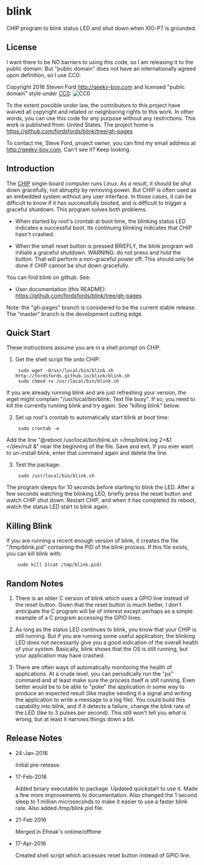 # blink
CHIP program to blink status LED and shut down when XIO-P7 is grounded.

## License

I want there to be NO barriers to using this code, so I am releasing it to the public domain.  But "public domain" does not have an internationally agreed upon definition, so I use CC0:

Copyright 2016 Steven Ford http://geeky-boy.com and licensed
"public domain" style under
[CC0](http://creativecommons.org/publicdomain/zero/1.0/): 
![CC0](https://licensebuttons.net/p/zero/1.0/88x31.png "CC0")

To the extent possible under law, the contributors to this project have
waived all copyright and related or neighboring rights to this work.
In other words, you can use this code for any purpose without any
restrictions.  This work is published from: United States.  The project home
is https://github.com/fordsfords/blink/tree/gh-pages

To contact me, Steve Ford, project owner, you can find my email address
at http://geeky-boy.com.  Can't see it?  Keep looking.

## Introduction

The [CHIP](http://getchip.com/) single-board computer runs Linux.  As a result, it should be shut down gracefully, not abruptly by removing power.  But CHIP is often used as an embedded system without any user interface.  In those cases, it can be difficult to know if it has successfully booted, and is difficult to trigger a graceful shutdown.  This program solves both problems.

* When started by root's crontab at boot time, the blinking status LED indicates a successful boot.  Its continuing blinking indicates that CHIP hasn't crashed.

* When the small reset button is pressed BRIEFLY, the blink program will initiate a graceful shutdown.  WARNING: do not press and hold the button.  That will perform a non-graceful power off.  This should only be done if CHIP cannot be shut down gracefully.

You can find blink on github.  See:

* User documentation (this README): https://github.com/fordsfords/blink/tree/gh-pages

Note: the "gh-pages" branch is considered to be the current stable release.  The "master" branch is the development cutting edge.

## Quick Start

These instructions assume you are in a shell prompt on CHIP.

1. Get the shell script file onto CHIP:

        sudo wget -O/usr/local/bin/blink.sh http://fordsfords.github.io/blink/blink.sh
        sudo chmod +x /usr/local/bin/blink.sh
If you are already running blink and are just refreshing your version, the wget might complain "/usr/local/bin/blink: Text file busy".  If so, you need to kill the currently running blink and try again.  See "killing blink" below.

2. Set up root's crontab to automatically start blink at boot time:

        sudo crontab -e
Add the line "@reboot /usr/local/bin/blink.sh >/tmp/blink.log 2>&1 </dev/null &" near the beginning of the file.  Save and exit.  If you ever want to un-install blink, enter that command again and delete the line.

3. Test the package:

        sudo /usr/local/bin/blink.sh

The program sleeps for 10 seconds before starting to blink the LED.  After a few seconds watching the blinking LED, briefly press the reset button and watch CHIP shut down.  Restart CHIP, and when it has completed its reboot, watch the status LED start to blink again.


## Killing Blink

If you are running a recent enough version of blink, it creates the file "/tmp/blink.pid" containing the PID of the blink process.  If this file exists, you can kill blink with:

        sudo kill $(cat /tmp/blink.pid)

## Random Notes

1. There is an older C version of blink which uses a GPIO line instead of the reset button.  Given that the reset button is much better, I don't anticipate the C program will be of interest except perhaps as a simple example of a C program accessing the GPIO lines.

2. As long as the status LED continues to blink, you know that your CHIP is still running.  But if you are running some useful application, the blinking LED does not necessarily give you a good indication of the overall health of your system.  Basically, blink shows that the OS is still running, but your application may have crashed.

3. There are often ways of automatically monitoring the health of applications.  At a crude level, you can periodically run the "ps" command and at least make sure the process itself is still running.  Even better would be to be able to "poke" the application in some way to produce an expected result (like maybe sending it a signal and writing the application to write a message to a log file).  You could build this capability into blink, and if it detects a failure, change the blink rate of the LED (like to 3 pulses per second).  This still won't tell you *what* is wrong, but at least it narrows things down a bit.

## Release Notes

* 24-Jan-2016

    Initial pre-release.

* 17-Feb-2016

    Added binary executable to package.  Updated quickstart to use it.  Made a few more improvements to documentation.  Also changed the 1 second sleep to 1 million microseconds to make it easier to use a faster blink rate.  Also added /tmp/blink.pid file.

* 21-Feb 2016

    Merged in Efreak's ontime/offtime

* 17-Apr-2016

    Created shell script which accesses reset button instead of GPIO line.
